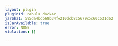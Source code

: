 ```yaml
---
layout: plugin
pluginId: nebula.docker
jarSha1: 595da4bdb68b34fe210dcb8c5679cbc60c531d62
isJarAvailable: true
error: NONE
violations: []

---
```

